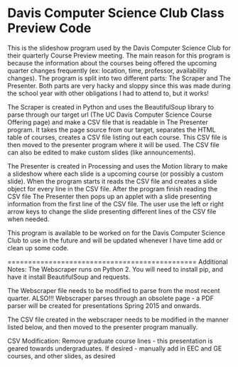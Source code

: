 Davis Computer Science Club Class Preview Code
==============================================
This is the slideshow program used by the Davis Computer Science Club for their quarterly Course Preview meeting. The main reason for this program is because the information about the courses being offered the upcoming quarter changes frequently (ex: location, time, professor, availability changes). The program is split into two different parts: The Scraper and The Presenter. Both parts are very hacky and sloppy since this was made during the school year with other obligations I had to attend to, but it works!

The Scraper is created in Python and uses the BeautifulSoup library to parse through our target url (The UC Davis Computer Science Course Offering page) and make a CSV file that is readable in The Presenter program. It takes the page source from our target, separates the HTML table of courses, creates a CSV file listing out each course. This CSV file is then moved to the presenter program where it will be used. The CSV file can also be edited to make custom slides (like announcements).

The Presenter is created in Processing and uses the Motion library to make a slideshow where each slide is a upcoming course (or possibly a custom slide). When the program starts it reads the CSV file and creates a slide object for every line in the CSV file. After the program finish reading the CSV file The Presenter then pops up an applet with a slide presenting information from the first line of the CSV file. The user use the left or right arrow keys to change the slide presenting different lines of the CSV file when needed.

This program is available to be worked on for the Davis Computer Science Club to use in the future and will be updated whenever I have time add or clean up some code.

==============================================
Additional Notes:
The Webscraper runs on Python 2. You will need to install pip, and have it install BeautifulSoup and requests.

The Webscraper file needs to be modified to parse from the most recent quarter. ALSO!!! Webscraper parses through an obsolete page - a PDF parser will be created for presentations Spring 2015 and onwards.

The CSV file created in the webscraper needs to be modified in the manner listed below, and then moved to the presenter program manually.

CSV Modification:
	Remove graduate course lines - this presentation is geared towards undergraduates.
	If desired - manually add in EEC and GE courses, and other slides, as desired 